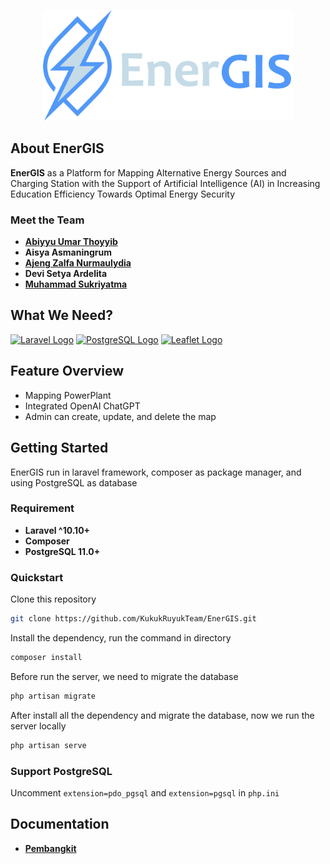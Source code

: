 <p align="center"><a href="https://laravel.com" target="_blank"><img src="EnerGIS.png" width="400" alt="Laravel Logo"></a></p>

## About EnerGIS

**EnerGIS** as a Platform for Mapping Alternative Energy Sources and Charging Station with the Support of Artificial Intelligence (AI) in Increasing Education Efficiency Towards Optimal Energy Security

### Meet the Team

- **[Abiyyu Umar Thoyyib](https://github.com/Tivedo)**
- **Aisya Asmaningrum**
- **[Ajeng Zalfa Nurmaulydia](https://github.com/ajengzalfa)**
- **Devi Setya Ardelita**
- **[Muhammad Sukriyatma](https://github.com/sukriyatma)**

## What We Need?

<a href="https://laravel.com" target="_blank"><img src="https://raw.githubusercontent.com/laravel/art/master/logo-lockup/5%20SVG/2%20CMYK/1%20Full%20Color/laravel-logolockup-cmyk-red.svg" width="200" alt="Laravel Logo"></a> 
<a href="https://postgresql.org" target="_blank"><img src="https://computerscience.id/wp-content/uploads/2015/08/postgresql-logo.png" width=200 alt="PostgreSQL Logo"></a> 
<a href="https://leafletjs.com" target="_blank"><img src="https://leafletjs.com/docs/images/logo.png" width=200 alt="Leaflet Logo"></a>

## Feature Overview
- Mapping PowerPlant
- Integrated OpenAI ChatGPT
- Admin can create, update, and delete the map

## Getting Started
EnerGIS run in laravel framework, composer as package manager, and using PostgreSQL as database

### Requirement
- **Laravel ^10.10+**
- **Composer** 
- **PostgreSQL 11.0+** 

### Quickstart

Clone this repository
```sh
git clone https://github.com/KukukRuyukTeam/EnerGIS.git
```
Install the dependency, run the command in directory
```bash
composer install
```

Before run the server, we need to migrate the database
```bash
php artisan migrate
```

After install all the dependency and migrate the database, now we run the server locally
```bash
php artisan serve
```

### Support PostgreSQL
Uncomment `extension=pdo_pgsql` and `extension=pgsql` in `php.ini` 

## Documentation
- **[Pembangkit](docs/pembangkit-api.json)**

